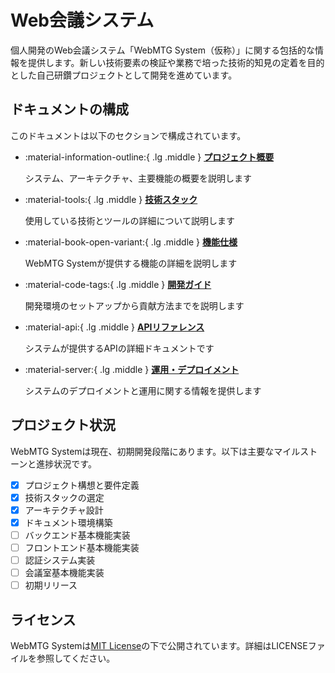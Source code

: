 # Web会議システム

<!-- ![WebMTG System Logo](assets/images/logo-placeholder.png){ width=300 align=center } -->

個人開発のWeb会議システム「WebMTG System（仮称）」に関する包括的な情報を提供します。新しい技術要素の検証や業務で培った技術的知見の定着を目的とした自己研鑽プロジェクトとして開発を進めています。

## ドキュメントの構成

このドキュメントは以下のセクションで構成されています。

<div class="grid cards" markdown>

- :material-information-outline:{ .lg .middle } **[プロジェクト概要](overview/index.md)**

    システム、アーキテクチャ、主要機能の概要を説明します

- :material-tools:{ .lg .middle } **[技術スタック](tech-stack/key-technologies.md)**

    使用している技術とツールの詳細について説明します

- :material-book-open-variant:{ .lg .middle } **[機能仕様](features/index.md)**

    WebMTG Systemが提供する機能の詳細を説明します

- :material-code-tags:{ .lg .middle } **[開発ガイド](development/setup.md)**

    開発環境のセットアップから貢献方法までを説明します

- :material-api:{ .lg .middle } **[APIリファレンス](api/index.md)**

    システムが提供するAPIの詳細ドキュメントです

- :material-server:{ .lg .middle } **[運用・デプロイメント](operations/deployment.md)**

    システムのデプロイメントと運用に関する情報を提供します

</div>

## プロジェクト状況

WebMTG Systemは現在、初期開発段階にあります。以下は主要なマイルストーンと進捗状況です。

- [x] プロジェクト構想と要件定義
- [x] 技術スタックの選定
- [x] アーキテクチャ設計
- [x] ドキュメント環境構築
- [ ] バックエンド基本機能実装
- [ ] フロントエンド基本機能実装
- [ ] 認証システム実装
- [ ] 会議室基本機能実装
- [ ] 初期リリース

## ライセンス

WebMTG Systemは[MIT License](https://github.com/enjnier/webmtg-system/blob/main/LICENSE)の下で公開されています。詳細はLICENSEファイルを参照してください。
